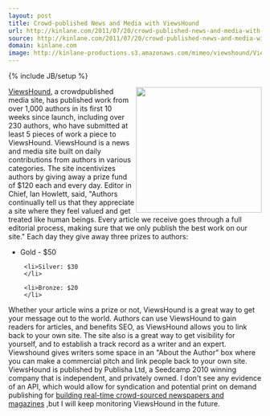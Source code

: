 ```yaml
---
layout: post
title: Crowd-published News and Media with ViewsHound
url: http://kinlane.com/2011/07/20/crowd-published-news-and-media-with-viewshound/
source: http://kinlane.com/2011/07/20/crowd-published-news-and-media-with-viewshound/
domain: kinlane.com
image: http://kinlane-productions.s3.amazonaws.com/mimeo/viewshound/ViewsHound-Logo.png
---
```

{% include JB/setup %}<p>
     <a title="ViewsHound"
        href="http://www.viewshound.com/"><img class="c1"
          src="http://kinlane-productions.s3.amazonaws.com/mimeo/viewshound/ViewsHound-Logo.png"
          alt=""
          width="250"
          align="right" /></a><a title="ViewsHound"
        href="http://www.viewshound.com/">ViewsHound</a>, a crowdpublished media site, has published work from over 1,000 authors in its first 10 weeks since launch, including over 230 authors, who have submitted at least 5 pieces of work a piece to ViewsHound. ViewsHound is a news and media site built on daily contributions from authors in various categories. The site incentivizes authors by giving away a prize fund of $120 each and every day. Editor in Chief, Ian Howlett, said, "Authors continually tell us that they appreciate a site where they feel valued and get treated like human beings. Every article we receive goes through a full editorial process, making sure that we only publish the best work on our site." Each day they give away three prizes to authors:
</p>

<ul class="blue">
     <li>Gold - $50
     </li>

     <li>Silver: $30
     </li>

     <li>Bronze: $20
     </li>
</ul>

<p>
     Whether your article wins a prize or not, ViewsHound is a great way to get your message out to the world. Authors can use ViewsHound to gain readers for articles, and benefits SEO, as ViewsHound allows you to link back to your own site. The site also is a great way to get visibility for yourself, and to establish a track record as a writer and an expert. Viewshound gives writers some space in an "About the Author" box where you can make a commercial pitch and link people back to your own site. ViewsHound is published by Publisha Ltd, a Seedcamp 2010 winning company that is independent, and privately owned. I don't see any evidence of an API, which would allow for syndication and potential print on demand publishing for <a title="real-time crowd-sourced newspapers and magazines"
        href="http://developer.mimeo.com/blog/blog_detail.php?ID=158">building real-time crowd-sourced newspapers and magazines</a> ,but I will keep monitoring ViewsHound in the future.
</p>